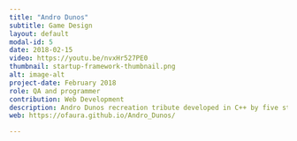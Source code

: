 ```yaml
---
title: "Andro Dunos"
subtitle: Game Design
layout: default
modal-id: 5
date: 2018-02-15
video: https://youtu.be/nvxHr527PE0
thumbnail: startup-framework-thumbnail.png
alt: image-alt
project-date: February 2018
role: QA and programmer
contribution: Web Development
description: Andro Dunos recreation tribute developed in C++ by five students in first course.
web: https://ofaura.github.io/Andro_Dunos/

---
```

